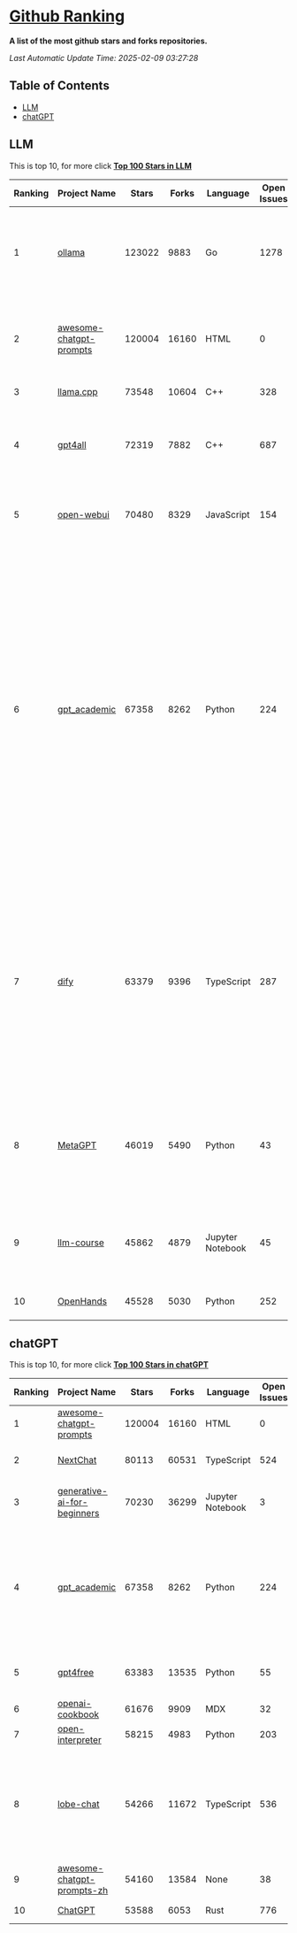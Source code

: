 [Github Ranking](./README.md)
==========

**A list of the most github stars and forks repositories.**

*Last Automatic Update Time: 2025-02-09 03:27:28*

## Table of Contents
 * [LLM](#LLM)
 * [chatGPT](#chatGPT)

## LLM

This is top 10, for more click **[Top 100 Stars in LLM](Top100/LLM.md)**

| Ranking | Project Name | Stars | Forks | Language | Open Issues | Description | Last Commit |
| ------- | ------------ | ----- | ----- | -------- | ----------- | ----------- | ----------- |
| 1 | [ollama](https://github.com/ollama/ollama) | 123022 | 9883 | Go | 1278 | Get up and running with Llama 3.3, DeepSeek-R1, Phi-4, Gemma 2, and other large language models. | 2025-02-08T21:07:52Z |
| 2 | [awesome-chatgpt-prompts](https://github.com/f/awesome-chatgpt-prompts) | 120004 | 16160 | HTML | 0 | This repo includes ChatGPT prompt curation to use ChatGPT and other LLM tools better. | 2025-02-05T00:02:29Z |
| 3 | [llama.cpp](https://github.com/ggerganov/llama.cpp) | 73548 | 10604 | C++ | 328 | LLM inference in C/C++ | 2025-02-08T23:36:16Z |
| 4 | [gpt4all](https://github.com/nomic-ai/gpt4all) | 72319 | 7882 | C++ | 687 | GPT4All: Run Local LLMs on Any Device. Open-source and available for commercial use. | 2025-02-08T14:27:30Z |
| 5 | [open-webui](https://github.com/open-webui/open-webui) | 70480 | 8329 | JavaScript | 154 | User-friendly AI Interface (Supports Ollama, OpenAI API, ...) | 2025-02-08T22:03:00Z |
| 6 | [gpt_academic](https://github.com/binary-husky/gpt_academic) | 67358 | 8262 | Python | 224 | 为GPT/GLM等LLM大语言模型提供实用化交互接口，特别优化论文阅读/润色/写作体验，模块化设计，支持自定义快捷按钮&函数插件，支持Python和C++等项目剖析&自译解功能，PDF/LaTex论文翻译&总结功能，支持并行问询多种LLM模型，支持chatglm3等本地模型。接入通义千问, deepseekcoder, 讯飞星火, 文心一言, llama2, rwkv, claude2, moss等。 | 2025-02-08T12:54:02Z |
| 7 | [dify](https://github.com/langgenius/dify) | 63379 | 9396 | TypeScript | 287 | Dify is an open-source LLM app development platform. Dify's intuitive interface combines AI workflow, RAG pipeline, agent capabilities, model management, observability features and more, letting you quickly go from prototype to production. | 2025-02-09T02:29:07Z |
| 8 | [MetaGPT](https://github.com/geekan/MetaGPT) | 46019 | 5490 | Python | 43 | 🌟 The Multi-Agent Framework: First AI Software Company, Towards Natural Language Programming | 2024-12-18T02:20:32Z |
| 9 | [llm-course](https://github.com/mlabonne/llm-course) | 45862 | 4879 | Jupyter Notebook | 45 | Course to get into Large Language Models (LLMs) with roadmaps and Colab notebooks. | 2025-01-22T22:32:51Z |
| 10 | [OpenHands](https://github.com/All-Hands-AI/OpenHands) | 45528 | 5030 | Python | 252 | 🙌 OpenHands: Code Less, Make More | 2025-02-08T23:33:59Z |


## chatGPT

This is top 10, for more click **[Top 100 Stars in chatGPT](Top100/chatGPT.md)**

| Ranking | Project Name | Stars | Forks | Language | Open Issues | Description | Last Commit |
| ------- | ------------ | ----- | ----- | -------- | ----------- | ----------- | ----------- |
| 1 | [awesome-chatgpt-prompts](https://github.com/f/awesome-chatgpt-prompts) | 120004 | 16160 | HTML | 0 | This repo includes ChatGPT prompt curation to use ChatGPT and other LLM tools better. | 2025-02-05T00:02:29Z |
| 2 | [NextChat](https://github.com/ChatGPTNextWeb/NextChat) | 80113 | 60531 | TypeScript | 524 | ✨ Light and Fast AI Assistant. Support: Web \| iOS \| MacOS \| Android \|  Linux \| Windows | 2025-02-09T03:05:43Z |
| 3 | [generative-ai-for-beginners](https://github.com/microsoft/generative-ai-for-beginners) | 70230 | 36299 | Jupyter Notebook | 3 | 21 Lessons, Get Started Building with Generative AI  🔗 https://microsoft.github.io/generative-ai-for-beginners/ | 2025-02-04T10:26:20Z |
| 4 | [gpt_academic](https://github.com/binary-husky/gpt_academic) | 67358 | 8262 | Python | 224 | 为GPT/GLM等LLM大语言模型提供实用化交互接口，特别优化论文阅读/润色/写作体验，模块化设计，支持自定义快捷按钮&函数插件，支持Python和C++等项目剖析&自译解功能，PDF/LaTex论文翻译&总结功能，支持并行问询多种LLM模型，支持chatglm3等本地模型。接入通义千问, deepseekcoder, 讯飞星火, 文心一言, llama2, rwkv, claude2, moss等。 | 2025-02-08T12:54:02Z |
| 5 | [gpt4free](https://github.com/xtekky/gpt4free) | 63383 | 13535 | Python | 55 | The official gpt4free repository \| various collection of powerful language models \| o3 mini and deepseek r1 | 2025-02-07T18:36:35Z |
| 6 | [openai-cookbook](https://github.com/openai/openai-cookbook) | 61676 | 9909 | MDX | 32 | Examples and guides for using the OpenAI API | 2025-02-04T18:27:15Z |
| 7 | [open-interpreter](https://github.com/OpenInterpreter/open-interpreter) | 58215 | 4983 | Python | 203 | A natural language interface for computers | 2025-01-24T13:02:04Z |
| 8 | [lobe-chat](https://github.com/lobehub/lobe-chat) | 54266 | 11672 | TypeScript | 536 | 🤯 Lobe Chat - an open-source, modern-design AI chat framework. Supports Multi AI Providers( OpenAI / Claude 3 / Gemini / Ollama / Qwen /  DeepSeek), Knowledge Base (file upload / knowledge management / RAG ), Multi-Modals (Vision/TTS/Plugins/Artifacts). One-click FREE deployment of your private ChatGPT/ Claude application. | 2025-02-09T03:17:08Z |
| 9 | [awesome-chatgpt-prompts-zh](https://github.com/PlexPt/awesome-chatgpt-prompts-zh) | 54160 | 13584 | None | 38 | ChatGPT 中文调教指南。各种场景使用指南。学习怎么让它听你的话。 | 2025-01-01T08:34:33Z |
| 10 | [ChatGPT](https://github.com/lencx/ChatGPT) | 53588 | 6053 | Rust | 776 | 🔮 ChatGPT Desktop Application (Mac, Windows and Linux) | 2024-08-29T17:58:11Z |

